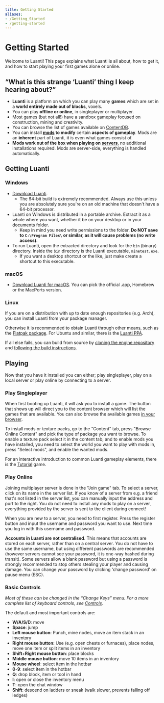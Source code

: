 ```yaml
---
title: Getting Started
aliases:
- /Getting_Started
- /getting-started
---
```


# Getting Started

Welcome to Luanti! This page explains what Luanti is all about, how to get it, and how to start playing your first games alone or online.

## “What is this strange ‘Luanti’ thing I keep hearing about?”

* **Luanti** is a platform on which you can play many **games** which are set in a **world entirely made out of blocks**, voxels.
* You can play **offline or online**, in singleplayer or multiplayer.
* Most games (but not all!) have a sandbox gameplay focused on construction, mining and creativity.
* You can browse the list of games available on [ContentDB](https://content.luanti.org/packages/?type=game).
* You can install **[mods](/for-players/mods/) to modify** certain **aspects of gameplay**. Mods are an **inherent** part of Luanti, it is even what games consist of.
* **Mods work out of the box when playing on [servers](/for-players/servers/)**, no additional installations required. Mods are server-side, everything is handled automatically.

## Getting Luanti

### Windows

* [Download Luanti](https://www.luanti.org/downloads/).
  * The 64-bit build is extremely recommended. Always use this unless you are absolutely sure you're on an old machine that doesn't have a 64-bit processor.
* Luanti on Windows is distributed in a portable archive. Extract it as a whole where you want, whether it be on your desktop or in your documents folder.
  * Keep in mind you need write permissions to the folder. **Do NOT save to `C:\Program Files\` or similar, as it will cause problems (no write access).**
* To run Luanti, open the extracted directory and look for the `bin` (binary) directory. Inside the `bin` directory is the Luanti executable, `minetest.exe`.
  * If you want a desktop shortcut or the like, just make create a shortcut to this executable.

### macOS

* [Download Luanti for macOS](http://www.luanti.org/downloads/). You can pick the official .app, Homebrew or the MacPorts version.

### Linux

If you are on a distribution with up to date enough repositories (e.g. Arch), you can install Luanti from your package manager.

Otherwise it is recommended to obtain Luanti through other means, such as the [Flatpak package](https://flathub.org/apps/details/net.minetest.Minetest). For Ubuntu and similar, there is the [Luanti PPA](https://launchpad.net/~minetestdevs/+archive/ubuntu/stable).

If all else fails, you can build from source by [cloning the engine repository](https://github.com/luanti-org/luanti) and [following the build instructions](https://github.com/luanti-org/luanti/blob/master/doc/compiling/linux.md).

## Playing

Now that you have it installed you can either; play singleplayer, play on a local server or play online by connecting to a server.

### Play Singleplayer

When first booting up Luanti, it will ask you to install a game. The button that shows up will direct you to the content browser which will list the games that are available. You can also browse the available games [in your browser](https://content.luanti.org/packages/?type=game).

To install mods or texture packs, go to the "Content" tab, press "Browse Online Content" and pick the type of package you want to browse. To enable a texture pack select it in the content tab, and to enable mods you have installed, you need to select the world you want to play with mods in, press "Select mods", and enable the wanted mods.

For an interactive introduction to common Luanti gameplay elements, there is the [Tutorial](https://content.luanti.org/packages/Wuzzy/tutorial/) game.

### Play Online

Joining multiplayer server is done in the "Join game" tab. To select a server, click on its name in the server list. If you know of a server from e.g. a friend that's not listed in the server list, you can manually input the address and port to the right. You do not need to install any mods to play on a server, everything provided by the server is sent to the client during connect!

When you are new to a server, you need to first register. Press the register button and input the username and password you want to use. Next time you log in with this username and password.

**Accounts in Luanti are not centralised.** This means that accounts are stored on each server, rather than on a central server. You do not have to use the same username, but using different passwords are recommended (however servers cannot see your password, it is one-way hashed during transit). Some servers allow a blank password but using a password is strongly recommended to stop others stealing your player and causing damage. You can change your password by clicking 'change password' on pause menu (ESC).

### Basic Controls

_Most of these can be changed in the “Change Keys” menu. For a more complete list of keyboard controls, see [Controls](/for-players/controls/)._

The default and most important controls are:

* **W/A/S/D**: move
* **Space**: jump
* **Left mouse button**: Punch, mine nodes, move an item stack in an inventory
* **Right mouse button**: Use (e.g. open chests or furnaces), place nodes, move one item or split items in an inventory
* **Shift**+**Right mouse button**: place blocks
* **Middle mouse button**: move 10 items in an inventory
* **Mouse wheel**: select item in the hotbar
* **0**-**9**: select item in the hotbar
* **Q**: drop block, item or tool in hand
* **I**: open or close the inventory menu
* **T**: open the chat window
* **Shift**: descend on ladders or sneak (walk slower, prevents falling off ledges)
